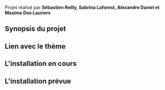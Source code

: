Projet réalisé par **Sébastien Reilly, Sabrina Laforest, Alexandre Daniel et Maxime Des Lauriers**

<h2>Synopsis du projet</h2> 


<h2>Lien avec le thème</h2> 


<h2>L'installation en cours</h2> 


<h2>L'installation prévue</h2> 
